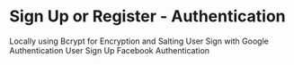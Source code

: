 # Sign Up or Register - Authentication
Locally using Bcrypt for Encryption and Salting
User Sign with Google Authentication
User Sign Up Facebook Authentication
